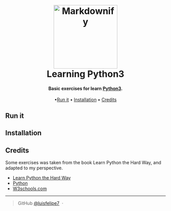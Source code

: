 <h1 align="center">
  <br>
  <a href="https://github.com/luisfelipe7/Learning-Python3.git"><img src="https://rawgit.com/luisfelipe7/Learning-Python3/master/python.png" alt="Markdownify" width="200"></a>
  <br>
  Learning Python3
  <br>
</h1>
<h4 align="center">Basic exercises for learn <a href="https://www.python.org/" target="_blank">Python3</a>.</h4>

<p align="center">
  •<a href="#how-to-use">Run it</a> •
  <a href="#Installation">Installation</a> •
  <a href="#credits">Credits</a>
</p>


## Run it


## Installation


## Credits

Some exercises was taken from the book Learn Python the Hard Way,  and adapted to my perspective.

- [Learn Python the Hard Way](https://learnpythonthehardway.org/)
- [Python](https://www.python.org/)
- [W3schools.com](https://www.w3schools.com/python/default.asp)

---

> GitHub [@luisfelipe7](https://github.com/luisfelipe7) &nbsp;&middot;&nbsp;
